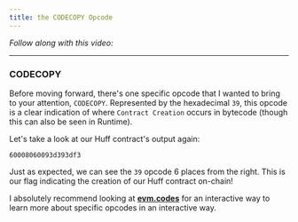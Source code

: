 ```yaml
---
title: the CODECOPY Opcode
---
```


_Follow along with this video:_

---

### CODECOPY

Before moving forward, there's one specific opcode that I wanted to bring to your attention, `CODECOPY`. Represented by the hexadecimal `39`, this opcode is a clear indication of where `Contract Creation` occurs in bytecode (though this can also be seen in Runtime).

Let's take a look at our Huff contract's output again:

```
60008060093d393df3
```

Just as expected, we can see the `39` opcode 6 places from the right. This is our flag indicating the creation of our Huff contract on-chain!

I absolutely recommend looking at [**evm.codes**](https://www.evm.codes/?fork=shanghai) for an interactive way to learn more about specific opcodes in an interactive way.

